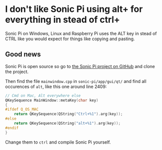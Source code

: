 # I don't like Sonic Pi using alt+ for everything in stead of ctrl+

Sonic Pi on Windows, Linux and Raspberry Pi uses the ALT key in stead of CTRL like you would expect for things like copying and pasting.

## Good news

Sonic Pi is open source so go to [the Sonic Pi project on GitHub](https://github.com/sonic-pi-net/sonic-pi) and clone the project.

Then find the file `mainwindow.cpp` in `sonic-pi/app/gui/qt/` and find all occurences of `alt`, like this one around line 2409:

```C++
// Cmd on Mac, Alt everywhere else
QKeySequence MainWindow::metaKey(char key)
{
#ifdef Q_OS_MAC
    return QKeySequence(QString("Ctrl+%1").arg(key));
#else
    return QKeySequence(QString("alt+%1").arg(key));
#endif
}
```

Change them to `ctrl` and compile Sonic Pi yourself.
